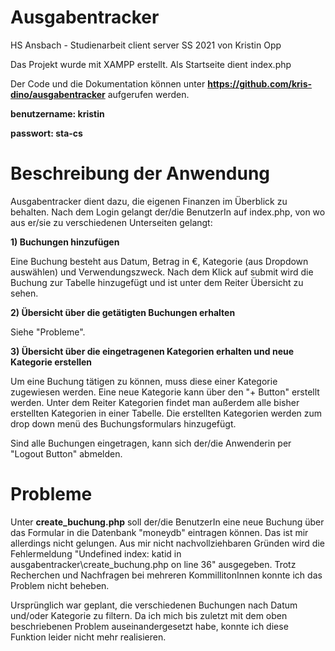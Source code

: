 # Ausgabentracker
HS Ansbach - Studienarbeit client server SS 2021 von Kristin Opp

Das Projekt wurde mit XAMPP erstellt. Als Startseite dient index.php

Der Code und die Dokumentation können unter **https://github.com/kris-dino/ausgabentracker** aufgerufen werden.

**benutzername: kristin**

**passwort: sta-cs**

# Beschreibung der Anwendung

Ausgabentracker dient dazu, die eigenen Finanzen im Überblick zu behalten. Nach dem Login gelangt der/die BenutzerIn auf index.php, von wo aus er/sie zu verschiedenen Unterseiten gelangt:

**1) Buchungen hinzufügen**

Eine Buchung besteht aus Datum, Betrag in €, Kategorie (aus Dropdown auswählen) und Verwendungszweck. Nach dem Klick auf submit wird die Buchung zur Tabelle hinzugefügt und ist unter dem Reiter Übersicht zu sehen.

**2) Übersicht über die getätigten Buchungen erhalten**

Siehe "Probleme".

**3) Übersicht über die eingetragenen Kategorien erhalten und neue Kategorie erstellen**

Um eine Buchung tätigen zu können, muss diese einer Kategorie zugewiesen werden. Eine neue Kategorie kann über den "+ Button" erstellt werden. Unter dem Reiter Kategorien findet man außerdem alle bisher erstellten Kategorien in einer Tabelle. Die erstellten Kategorien werden zum drop down menü des Buchungsformulars hinzugefügt.

Sind alle Buchungen eingetragen, kann sich der/die Anwenderin per "Logout Button" abmelden.

# Probleme

Unter **create_buchung.php** soll der/die BenutzerIn eine neue Buchung über das Formular in die Datenbank "moneydb" eintragen können. Das ist mir allerdings nicht gelungen. Aus mir nicht nachvollziehbaren Gründen wird die Fehlermeldung "Undefined index: katid in ausgabentracker\create_buchung.php on line 36" ausgegeben. Trotz Recherchen und Nachfragen bei mehreren KommillitonInnen konnte ich das Problem nicht beheben.

Ursprünglich war geplant, die verschiedenen Buchungen nach Datum und/oder Kategorie zu filtern. Da ich mich bis zuletzt mit dem oben beschriebenen Problem auseinandergesetzt habe, konnte ich diese Funktion leider nicht mehr realisieren.
 

